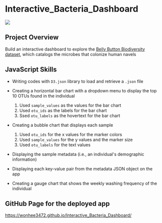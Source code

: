 # Interactive_Bacteria_Dashboard
![](http://robdunnlab.com/wp-content/uploads/microbes-sem.jpg)

## Project Overview
Build an interactive dashboard to explore the [Belly Button Biodiversity dataset](http://robdunnlab.com/projects/belly-button-biodiversity/), which catalogs the microbes that colonize human navels

## JavaScript Skills
* Writing codes with `D3.json` library to load and retrieve a `.json` file

* Creating a horizontal bar chart with a dropdown menu to display the top 10 OTUs found in the individual
  1. Used `sample_values` as the values for the bar chart
  2. Used `otu_ids` as the labels for the bar chart
  3. Ssed `otu_labels` as the hovertext for the bar chart

* Creating a bubble chart that displays each sample
  1. Used `otu_ids` for the x values for the marker colors
  2. Used `sample_values` for the y values and the marker size
  3. Used `otu_labels` for the text values

* Displaying the sample metadata (i.e., an individual's demographic information)

* Displaying each key-value pair from the metadata JSON object on the app

* Creating a gauge chart that shows the weekly washing frequency of the individual

## GitHub Page for the deployed app
https://wonhee3472.github.io/Interactive_Bacteria_Dashboard/
